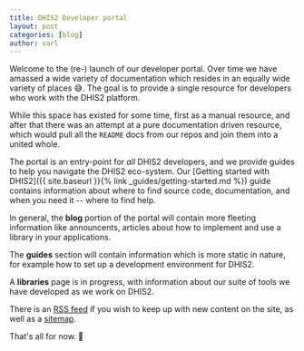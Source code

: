 ```yaml
---
title: DHIS2 Developer portal
layout: post
categories: [blog]
author: varl
---
```


Welcome to the (re-) launch of our developer portal. Over time we have amassed
a wide variety of documentation which resides in an equally wide variety of
places :sweat_smile:. The goal is to provide a single resource for developers
who work with the DHIS2 platform.

While this space has existed for some time, first as a manual resource, and
after that there was an attempt at a pure documentation driven resource, which
would pull all the `README` docs from our repos and join them into a united
whole.

The portal is an entry-point for _all_ DHIS2 developers, and we provide guides
to help you navigate the DHIS2 eco-system. Our [Getting started with DHIS2]({{
site.baseurl }}{% link _guides/getting-started.md %}) guide contains
information about where to find source code, documentation, and when you need
it -- where to find help.

In general, the **blog** portion of the portal will contain more fleeting
information like announcents, articles about how to implement and use a library
in your applications.

The **guides** section will contain information which is more static in nature,
for example how to set up a development environment for DHIS2.

A **libraries** page is in progress, with information about our suite of
tools we have developed as we work on DHIS2.

There is an [RSS feed](/feed.xml) if you wish to keep up with new content on the
site, as well as a [sitemap](/sitemap.xml).

That's all for now. :wave:
